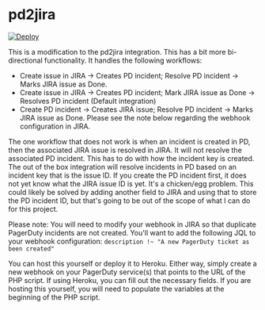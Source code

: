 # pd2jira

[![Deploy](https://www.herokucdn.com/deploy/button.png)](https://heroku.com/deploy)

This is a modification to the pd2jira integration.  This has a bit more bi-directional functionality.  It handles the following workflows:

- Create issue in JIRA -> Creates PD incident; Resolve PD incident -> Marks JIRA issue as Done.
- Create issue in JIRA -> Creates PD incident; Mark JIRA issue as Done -> Resolves PD incident (Default integration)
- Create PD incident -> Creates JIRA issue;  Resolve PD incident -> Marks JIRA issue as Done.  Please see the note below regarding the webhook configuration in JIRA.

The one workflow that does not work is when an incident is created in PD, then the associated JIRA issue is resolved in JIRA.  It will not resolve the associated PD incident.  This has to do with how the incident key is created.  The out of the box integration will resolve incidents in PD based on an incident key that is the issue ID.  If you create the PD incident first, it does not yet know what the JIRA issue ID is yet.  It's a chicken/egg problem.  This could likely be solved by adding another field to JIRA and using that to store the PD incident ID, but that's going to be out of the scope of what I can do for this project. 

Please note:  You will need to modify your webhook in JIRA so that duplicate PagerDuty incidents are not created.  You'll want to add the following JQL to your webhook configuration: ```description !~ "A new PagerDuty ticket as been created"```

You can host this yourself or deploy it to Heroku.  Either way, simply create a new webhook on your PagerDuty service(s) that points to the URL of the PHP script.  If using Heroku, you can fill out the necessary fields.  If you are hosting this yourself, you will need to populate the variables at the beginning of the PHP script.